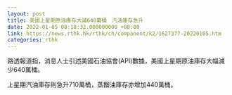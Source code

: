 ```yaml
---
layout: post
title: 美國上星期原油庫存大減640萬桶　汽油庫存急升
date: 2022-01-05 08:18:32.000000000 +08:00
link: https://news.rthk.hk/rthk/ch/component/k2/1627377-20220105.htm
categories: rthk
---
```


路透報道指，消息人士引述美國石油協會(API)數據，美國上星期原油庫存大幅減少640萬桶。

上星期汽油庫存則急升710萬桶，蒸餾油庫存亦增加440萬桶。
